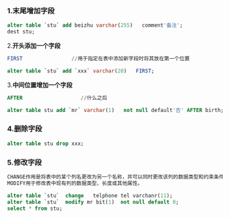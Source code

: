 ### 1.**末尾增加字段**

```sql
alter table `stu` add beizhu varchar(255)   comment'备注';
dest stu;
```

2.**开头添加一个字段**

```sql
FIRST                //用于指定在表中添加新字段时将其放在第一个位置

alter table `stu` add `xxx` varchar(20)   FIRST;
```

3.**中间位置增加一个字段**

```sql
AFTER                   //什么之后

alter table stu add `mr` varchar(1)   not null default'否' AFTER birth;
```

### 4.**删除字段**

```sql
alter table stu drop xxx;
```

### 5.**修改字段**

```sql
CHANGE作用是将表中的某个列名更改为另一个名称，并可以同时更改该列的数据类型和约束条件。
MODIFY用于修改表中现有列的数据类型、长度或其他属性。

alter table `stu`  change   telphone tel varchanr(11);
alter table `stu`  modify mr bit(1)  not null default 0;
select * from stu;
```

